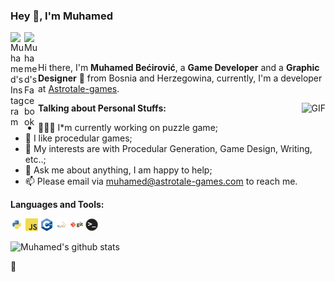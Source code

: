 ### Hey 👋, I'm Muhamed

<a href="https://www.instagram.com/nijemuhamed/">
  <img align="left" alt="Muhamed's Instagram" width="22px" src="https://cdn.jsdelivr.net/npm/simple-icons@v3/icons/instagram.svg" />
</a>
<a href="https://www.facebook.com/muhamed.becirovic.2004">
  <img align="left" alt="Muhamed's Facebook" width="22px" src="https://cdn.jsdelivr.net/npm/simple-icons@v3/icons/facebook.svg" />
</a>

<br />
<br />

Hi there, I'm **Muhamed Bećirović**, a **Game Developer**  and a **Graphic Designer** 🚀 from Bosnia and Herzegowina, currently, I'm a developer at [Astrotale-games](https://astrotale-games.com/). 

  <img align="right" alt="GIF" src="https://i.pinimg.com/originals/e4/26/70/e426702edf874b181aced1e2fa5c6cde.gif" />

**Talking about Personal Stuffs:**

- 👨🏽‍💻 I*m currently working on puzzle game;
- 🌱 I like procedular games; 
- 🤔 My interests are with Procedular Generation, Game Design, Writing, etc..;
- 💬 Ask me about anything, I am happy to help;
- 📫 Please email via muhamed@astrotale-games.com to reach me.


**Languages and Tools:**  


<code><img height="20" src="https://raw.githubusercontent.com/github/explore/80688e429a7d4ef2fca1e82350fe8e3517d3494d/topics/python/python.png"></code>
<code><img height="20" src="https://raw.githubusercontent.com/github/explore/80688e429a7d4ef2fca1e82350fe8e3517d3494d/topics/javascript/javascript.png"></code>
<code><img height="20" src="https://raw.githubusercontent.com/github/explore/80688e429a7d4ef2fca1e82350fe8e3517d3494d/topics/cpp/cpp.png"></code>
<code><img height="20" src="https://raw.githubusercontent.com/github/explore/80688e429a7d4ef2fca1e82350fe8e3517d3494d/topics/mysql/mysql.png"></code>
<code><img height="20" src="https://raw.githubusercontent.com/github/explore/80688e429a7d4ef2fca1e82350fe8e3517d3494d/topics/git/git.png"></code>
<code><img height="20" src="https://raw.githubusercontent.com/github/explore/80688e429a7d4ef2fca1e82350fe8e3517d3494d/topics/terminal/terminal.png"></code>

![Muhamed's github stats](https://github-readme-stats.vercel.app/api?username=mbstudio2004&count_private=true&show_icons=true&theme=radical)



👸
